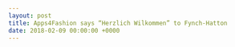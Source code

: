 ```yaml
---
layout: post
title: Apps4Fashion says “Herzlich Wilkommen”​ to Fynch-Hatton
date: 2018-02-09 00:00:00 +0000
---
```

